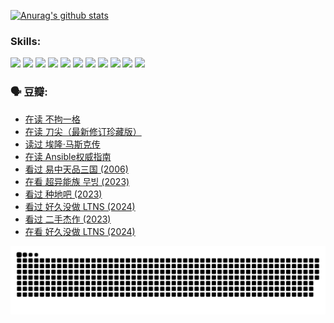 
[![Anurag's github stats](https://github-readme-stats.vercel.app/api?username=w940853815)](https://github.com/anuraghazra/github-readme-stats)

### Skills:

<code><img height="32" src="https://cdn.jsdelivr.net/npm/simple-icons@v5/icons/python.svg"></code>
<code><img height="32" src="https://cdn.jsdelivr.net/npm/simple-icons@v5/icons/javascript.svg"></code>
<code><img height="32" src="https://cdn.jsdelivr.net/npm/simple-icons@v5/icons/django.svg"></code>
<code><img height="32" src="https://cdn.jsdelivr.net/npm/simple-icons@v5/icons/flask.svg"></code>
<code><img height="32" src="https://cdn.jsdelivr.net/npm/simple-icons@v5/icons/vuetify.svg"></code>
<code><img height="32" src="https://cdn.jsdelivr.net/npm/simple-icons@v5/icons/git.svg"></code>
<code><img height="32" src="https://cdn.jsdelivr.net/npm/simple-icons@v5/icons/docker.svg"></code>
<code><img height="32" src="https://cdn.jsdelivr.net/npm/simple-icons@v5/icons/postgresql.svg"></code>
<code><img height="32" src="https://cdn.jsdelivr.net/npm/simple-icons@v5/icons/elasticsearch.svg"></code>
<code><img height="32" src="https://cdn.jsdelivr.net/npm/simple-icons@v5/icons/macos.svg"></code>
<code><img height="32" src="https://cdn.jsdelivr.net/npm/simple-icons@v5/icons/linux.svg"></code>

### 🗣 豆瓣:

<!-- DOUBAN-ACTIVITIES:START -->
- [在读 不拘一格](https://www.douban.com/people/136069238/status/4541712161/?_i=10339119)
- [在读 刀尖（最新修订珍藏版）](https://www.douban.com/people/136069238/status/4541711339/?_i=10339119)
- [读过 埃隆·马斯克传](https://www.douban.com/people/136069238/status/4541710351/?_i=10339119)
- [在读 Ansible权威指南](https://www.douban.com/people/136069238/status/4539151450/?_i=10339119)
- [看过 易中天品三国‎ (2006)](https://www.douban.com/people/136069238/status/4529910812/?_i=10339119)
- [在看 超异能族 무빙‎ (2023)](https://www.douban.com/people/136069238/status/4527291077/?_i=10339119)
- [看过 种地吧‎ (2023)](https://www.douban.com/people/136069238/status/4527289637/?_i=10339119)
- [看过 好久没做 LTNS‎ (2024)](https://www.douban.com/people/136069238/status/4527289515/?_i=10339119)
- [看过 二手杰作‎ (2023)](https://www.douban.com/people/136069238/status/4522502716/?_i=10339119)
- [在看 好久没做 LTNS‎ (2024)](https://www.douban.com/people/136069238/status/4521969883/?_i=10339119)
<!-- DOUBAN-ACTIVITIES:END -->


![Snake animation](https://raw.githubusercontent.com/w940853815/w940853815/output/github-contribution-grid-snake.svg)

<!--
**w940853815/w940853815** is a ✨ _special_ ✨ repository because its `README.md` (this file) appears on your GitHub profile.

Here are some ideas to get you started:

- 🔭 I’m currently working on ...
- 🌱 I’m currently learning ...
- 👯 I’m looking to collaborate on ...
- 🤔 I’m looking for help with ...
- 💬 Ask me about ...
- 📫 How to reach me: ...
- 😄 Pronouns: ...
- ⚡ Fun fact: ...
-->
